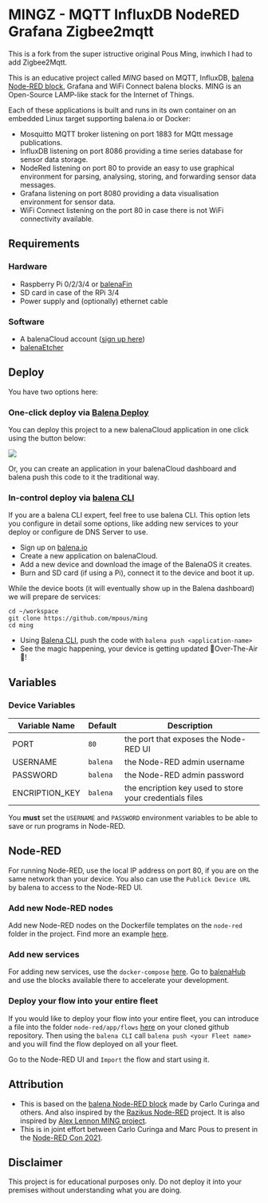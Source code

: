# MINGZ - MQTT InfluxDB NodeRED Grafana Zigbee2mqtt

This is a fork from the super istructive original Pous Ming, inwhich I had to add Zigbee2Mqtt. 



This is an educative project called *MING* based on MQTT, InfluxDB, [balena Node-RED block](https://github.com/balenablocks/balena-node-red), Grafana and WiFi Connect balena blocks. MING is an Open-Source LAMP-like stack for the Internet of Things.

Each of these applications is built and runs in its own container on an embedded Linux target supporting balena.io or Docker:

* Mosquitto MQTT broker listening on port 1883 for MQtt message publications.
* InfluxDB listening on port 8086 providing a time series database for sensor data storage.
* NodeRed listening on port 80 to provide an easy to use graphical environment for parsing, analysing, storing, and forwarding sensor data messages.
* Grafana listening on port 8080 providing a data visualisation environment for sensor data.
* WiFi Connect listening on the port 80 in case there is not WiFi connectivity available.


## Requirements

### Hardware

* Raspberry Pi 0/2/3/4 or [balenaFin](https://www.balena.io/fin/)
* SD card in case of the RPi 3/4
* Power supply and (optionally) ethernet cable

### Software

* A balenaCloud account ([sign up here](https://dashboard.balena-cloud.com/))
* [balenaEtcher](https://balena.io/etcher)


## Deploy

You have two options here:

### One-click deploy via [Balena Deploy](https://www.balena.io/docs/learn/deploy/deploy-with-balena-button/)

You can deploy this project to a new balenaCloud application in one click using the button below:

[![](https://balena.io/deploy.svg)](https://dashboard.balena-cloud.com/deploy?repoUrl=https://github.com/mpous/ming)

Or, you can create an application in your balenaCloud dashboard and balena push this code to it the traditional way.

### In-control deploy via [balena CLI](https://www.balena.io/docs/reference/balena-cli/)

If you are a balena CLI expert, feel free to use balena CLI. This option lets you configure in detail some options, like adding new services to your deploy or configure de DNS Server to use.

- Sign up on [balena.io](https://dashboard.balena.io/signup)
- Create a new application on balenaCloud.
- Add a new device and download the image of the BalenaOS it creates.
- Burn and SD card (if using a Pi), connect it to the device and boot it up.

While the device boots (it will eventually show up in the Balena dashboard) we will prepare de services:

```
cd ~/workspace
git clone https://github.com/mpous/ming
cd ming
```

- Using [Balena CLI](https://www.balena.io/docs/reference/cli/), push the code with `balena push <application-name>`
- See the magic happening, your device is getting updated 🌟Over-The-Air🌟!


## Variables

### Device Variables

Variable Name | Default | Description
------------ | ------------- | -------------
PORT | `80` | the port that exposes the Node-RED UI
USERNAME | `balena` | the Node-RED admin username
PASSWORD | `balena` | the Node-RED admin password
ENCRIPTION_KEY | `balena` | the encription key used to store your credentials files

You **must** set the `USERNAME` and `PASSWORD` environment variables to be able to save or run programs in Node-RED.  


## Node-RED

For running Node-RED, use the local IP address on port 80, if you are on the same network than your device. You also can use the `Publick Device URL` by balena to access to the Node-RED UI.

### Add new Node-RED nodes

Add new Node-RED nodes on the Dockerfile templates on the `node-red` folder in the project. Find more an example [here](https://github.com/mpous/ming/blob/3c2e5eac92d7be3b643ca4fe6d29d0aefd533832/node-red/Dockerfile.raspberrypi4-64#L11).

### Add new services

For adding new services, use the `docker-compose` [here](https://github.com/mpous/ming/blob/master/docker-compose.yml). Go to [balenaHub](https://hub.balena.io) and use the blocks available there to accelerate your development.

### Deploy your flow into your entire fleet

If you would like to deploy your flow into your entire fleet, you can introduce a file into the folder `node-red/app/flows` [here](https://github.com/mpous/ming/tree/master/node-red/app/flows) on your cloned github repository. Then using the `balena CLI` call `balena push <your Fleet name>` and you will find the flow deployed on all your fleet.

Go to the Node-RED UI and `Import` the flow and start using it.



## Attribution

- This is based on the [balena Node-RED block](https://github.com/balenablocks/balena-node-red) made by Carlo Curinga and others. And also inspired by the [Razikus Node-RED](https://github.com/Razikus/balena-nodered) project. It is also inspired by [Alex Lennon MING project](https://github.com/DynamicDevices/ming).
- This is in joint effort between Carlo Curinga and Marc Pous to present in the [Node-RED Con 2021](https://nodered.jp/noderedcon2021/index-en.html).

## Disclaimer

This project is for educational purposes only. Do not deploy it into your premises without understanding what you are doing. 
